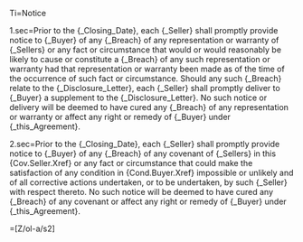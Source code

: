 Ti=Notice

1.sec=Prior to the {_Closing_Date}, each {_Seller} shall promptly provide notice to {_Buyer} of any {_Breach} of any representation or warranty of {_Sellers} or any fact or circumstance that would or would reasonably be likely to cause or constitute a {_Breach} of any such representation or warranty had that representation or warranty been made as of the time of the occurrence of such fact or circumstance.  Should any such {_Breach} relate to the {_Disclosure_Letter}, each {_Seller} shall promptly deliver to {_Buyer} a supplement to the {_Disclosure_Letter}.  No such notice or delivery will be deemed to have cured any {_Breach} of any representation or warranty or affect any right or remedy of {_Buyer} under {_this_Agreement}.

2.sec=Prior to the {_Closing_Date}, each {_Seller} shall promptly provide notice to {_Buyer} of any {_Breach} of any covenant of {_Sellers} in this {Cov.Seller.Xref} or any fact or circumstance that could make the satisfaction of any condition in {Cond.Buyer.Xref} impossible or unlikely and of all corrective actions undertaken, or to be undertaken, by such {_Seller} with respect thereto.  No such notice will be deemed to have cured any {_Breach} of any covenant or affect any right or remedy of {_Buyer} under {_this_Agreement}.

=[Z/ol-a/s2]
